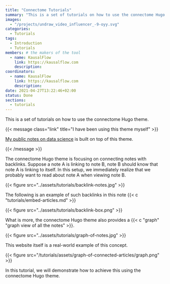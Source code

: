 ```yaml
---
title: "Connectome Tutorials"
summary: "This is a set of tutorials on how to use the connectome Hugo theme."
images:
  - "/projects/undraw_video_influencer_-9-oyy.svg"
categories:
  - Tutorials
tags:
  - Introduction
  - Tutorials
members: # the makers of the tool
  - name: KausalFlow
    link: https://kausalflow.com
    description:
coordinators:
  - name: KausalFlow
    link: https://kausalflow.com
    description:
date: 2021-04-27T13:22:46+02:00
status: Done
sections:
  - tutorials
---
```


This is a set of tutorials on how to use the connectome Hugo theme.

{{< message class="link" title="I have been using this theme myself" >}}

[My public notes on data science](https://datumorphism.leima.is/) is built on top of this theme.

{{< /message >}}


The connectome Hugo theme is focusing on connecting notes with backlinks. Suppose a note A is linking to note B, note B should know that note A is linking to itself. In this setup, we immediately realize that we probably want to read about note A when viewing note B.


{{< figure src="../assets/tutorials/backlink-notes.jpg" >}}


The following is an example of such backlinks in this note {{< c "tutorials/embed-articles.md" >}}

{{< figure src="../assets/tutorials/backlink-box.png" >}}


What is more, the connectome Hugo theme also provides a {{< c "graph" "graph view of all the notes" >}}.

{{< figure src="../assets/tutorials/graph-of-notes.jpg" >}}

This website itself is a real-world example of this concept.

{{< figure src="/tutorials/assets/graph-of-connected-articles/graph.png" >}}

In this tutorial, we will demonstrate how to achieve this using the connectome Hugo theme.